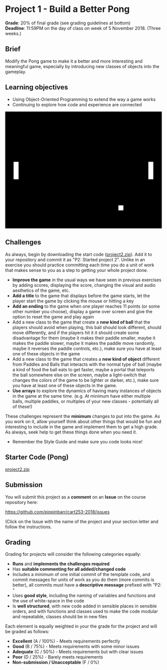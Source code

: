 # Project 1 - Build a Better Pong

__Grade__: 20% of final grade (see grading guidelines at bottom)  
__Deadline__: 11:59PM on the day of class on week of 5 November 2018. (Three weeks.)

## Brief

Modify the Pong game to make it a better and more interesting and meaningful game, especially by introducing new classes of objects into the gameplay.

## Learning objectives

- Using Object-Oriented Programming to extend the way a game works
- Continuing to explore how code and experience are connected

![](images/project-2.png)

## Challenges

As always, begin by downloading the start code ([project2.zip](project2.zip)). Add it to your repository and commit it as "P2: Started project 2". Unlike in an exercise you should practice committing each time you do a unit of work that makes sense to you as a step to getting your whole project done.

- __Improve the game__ in the usual ways we have seen in previous exercises by adding scores, displaying the score, changing the visual and audio aesthetics of the game, etc.
- __Add a title__ to the game that displays before the game starts, let the player start the game by clicking the mouse or hitting a key
- __Add an ending__ to the game when one player reaches 11 points (or some other number you choose), display a game over screen and give the option to reset the game and play again
- Add a new class to the game that create a __new kind of ball__ that the players should avoid when playing, this ball should look different, should move differently, and if the players hit it it should create some disadvantage for them (maybe it makes their paddle smaller, maybe it makes the paddle slower, maybe it makes the paddle move randomly, maybe it reverses the paddle controls, etc.), make sure you have at least one of these objects in the game
- Add a new class to the game that creates a __new kind of object__ different from Paddles and Balls that interacts with the normal type of ball (maybe a kind of food the ball eats to get faster, maybe a portal that teleports the ball somewhere else on the screen, maybe a light-switch that changes the colors of the game to be lighter or darker, etc.), make sure you have at least one of these objects in the game.
- __Use arrays__ to explore the dynamics of having many instances of objects in the game at the same time. (e.g. At minimum have either multiple balls, multiple paddles, or multiples of your new classes - potentially all of these!)

These challenges represent the __minimum__ changes to put into the game. As you work on it, allow yourself think about other things that would be fun and interesting to include in the game and implement them to get a high grade. As always, seek help to get these things done when you need it.

- Remember the Style Guide and make sure you code looks nice!


## Starter Code (Pong)

[project2.zip](project2.zip)


## Submission

You will submit this project as a __comment__ on an __Issue__ on the course repository here:

https://github.com/pippinbarr/cart253-2018/issues

(Click on the Issue with the name of the project and your section letter and follow the instructions.


## Grading

Grading for projects will consider the following categories equally:

- __Runs__ and __implements the challenges required__
- Has __suitable commenting for all added/changed code__
- Includes a minimum of one initial commit of the template code, and commit messages for units of work as you do them (more commits is better), all commits must have a __descriptive message__ prefixed with "P2: "
- Uses __good style__, including the naming of variables and functions and the use of white-space in the code
- Is __well structured__, with new code added in sensible places in sensible orders, and with functions and classes used to make the code modular and repeatable, classes should be in new files

Each element is equally weighted in your the grade for the project and will be graded as follows:

- __Excellent__ (A / 100%) - Meets requirements perfectly
- __Good__ (B / 75%) - Meets requirements with some minor issues
- __Adequate__ (C / 50%) - Meets requirements but with clear issues
- __Poor__ (D / 25%) - Barely meets requirements
- __Non-submission / Unacceptable__ (F / 0%)
